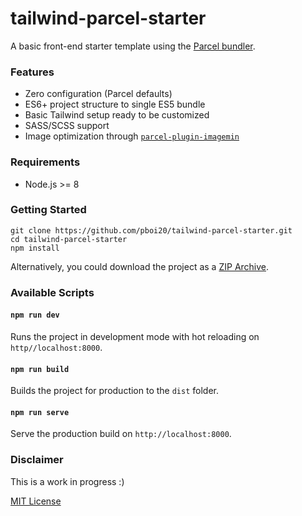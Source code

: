 # tailwind-parcel-starter


A basic front-end starter template using the [Parcel bundler](https://github.com/parcel-bundler/parcel/).


### Features

- Zero configuration (Parcel defaults)
- ES6+ project structure to single ES5 bundle
- Basic Tailwind setup ready to be customized
- SASS/SCSS support
- Image optimization through [`parcel-plugin-imagemin`](https://github.com/DeMoorJasper/parcel-plugin-imagemin)


### Requirements

- Node.js >= 8


### Getting Started

```
git clone https://github.com/pboi20/tailwind-parcel-starter.git
cd tailwind-parcel-starter
npm install
```

Alternatively, you could download the project as a [ZIP Archive](https://github.com/pboi20/tailwind-parcel-starter/archive/master.zip).


### Available Scripts

#### `npm run dev`

Runs the project in development mode with hot reloading on `http//localhost:8000`.

#### `npm run build`

Builds the project for production to the `dist` folder.

#### `npm run serve`

Serve the production build on `http://localhost:8000`.


### Disclaimer

This is a work in progress :)

[MIT License](https://github.com/pboi20/tailwind-parcel-starter/blob/master/LICENSE)
